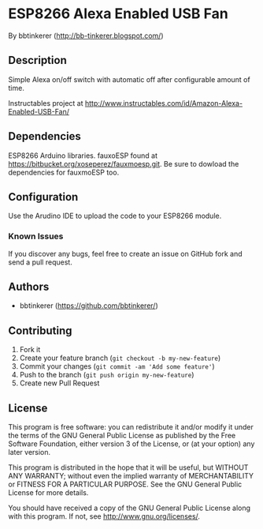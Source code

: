 # ESP8266 Alexa Enabled USB Fan 

By bbtinkerer (<http://bb-tinkerer.blogspot.com/>)

## Description
Simple Alexa on/off switch with automatic off after configurable amount of time.

Instructables project at http://www.instructables.com/id/Amazon-Alexa-Enabled-USB-Fan/

## Dependencies
ESP8266 Arduino libraries.
fauxoESP found at https://bitbucket.org/xoseperez/fauxmoesp.git. Be sure to dowload the dependencies for fauxmoESP too.

## Configuration

Use the Arudino IDE to upload the code to your ESP8266 module.

### Known Issues

If you discover any bugs, feel free to create an issue on GitHub fork and
send a pull request.


## Authors

* bbtinkerer (https://github.com/bbtinkerer/)


## Contributing

1. Fork it
2. Create your feature branch (`git checkout -b my-new-feature`)
3. Commit your changes (`git commit -am 'Add some feature'`)
4. Push to the branch (`git push origin my-new-feature`)
5. Create new Pull Request


## License

This program is free software: you can redistribute it and/or modify it under the terms of the GNU General Public License as published by the Free Software Foundation, either version 3 of the License, or (at your option) any later version.

This program is distributed in the hope that it will be useful, but WITHOUT ANY WARRANTY; without even the implied warranty of MERCHANTABILITY or FITNESS FOR A PARTICULAR PURPOSE.  See the GNU General Public License for more details.

You should have received a copy of the GNU General Public License along with this program.  If not, see <http://www.gnu.org/licenses/>.